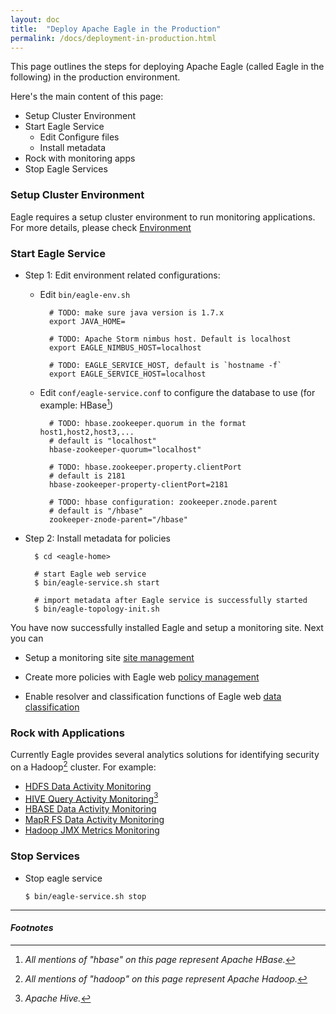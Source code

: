 ```yaml
---
layout: doc
title:  "Deploy Apache Eagle in the Production"
permalink: /docs/deployment-in-production.html
---
```



This page outlines the steps for deploying Apache Eagle (called Eagle in the following) in the production environment.

Here's the main content of this page:

* Setup Cluster Environment
* Start Eagle Service
   * Edit Configure files
   * Install metadata
* Rock with monitoring apps
* Stop Eagle Services


### **Setup Cluster Environment**
Eagle requires a setup cluster environment to run monitoring applications. For more details, please check [Environment](/docs/deployment-env.html) 
<br/>

### **Start Eagle Service**

* Step 1: Edit environment related configurations:

    * Edit `bin/eagle-env.sh`

            # TODO: make sure java version is 1.7.x
            export JAVA_HOME=

            # TODO: Apache Storm nimbus host. Default is localhost
            export EAGLE_NIMBUS_HOST=localhost

            # TODO: EAGLE_SERVICE_HOST, default is `hostname -f`
            export EAGLE_SERVICE_HOST=localhost


    * Edit `conf/eagle-service.conf` to configure the database to use (for example: HBase[^HBASE])

            # TODO: hbase.zookeeper.quorum in the format host1,host2,host3,...
            # default is "localhost"
            hbase-zookeeper-quorum="localhost"

            # TODO: hbase.zookeeper.property.clientPort
            # default is 2181
            hbase-zookeeper-property-clientPort=2181

            # TODO: hbase configuration: zookeeper.znode.parent
            # default is "/hbase"
            zookeeper-znode-parent="/hbase"

* Step 2: Install metadata for policies

        $ cd <eagle-home>

        # start Eagle web service
        $ bin/eagle-service.sh start

        # import metadata after Eagle service is successfully started
        $ bin/eagle-topology-init.sh

You have now successfully installed Eagle and setup a monitoring site. Next you can

* Setup a monitoring site [site management](/docs/tutorial/site.html)

* Create more policies with Eagle web [policy management](/docs/tutorial/policy.html)

* Enable resolver and classification functions of Eagle web [data classification](/docs/tutorial/classification.html)


### **Rock with Applications**

Currently Eagle provides several analytics solutions for identifying security on a Hadoop[^HADOOP] cluster. For example:

* [HDFS Data Activity Monitoring](/docs/hdfs-data-activity-monitoring.html)
* [HIVE Query Activity Monitoring](/docs/hive-query-activity-monitoring.html)[^HIVE]
* [HBASE Data Activity Monitoring](/docs/hbase-data-activity-monitoring.html)
* [MapR FS Data Activity Monitoring](/docs/mapr-integration.html)
* [Hadoop JMX Metrics Monitoring](/docs/jmx-metric-monitoring.html)

### **Stop Services**

* Stop eagle service

      $ bin/eagle-service.sh stop

---

#### *Footnotes*

[^HADOOP]:*All mentions of "hadoop" on this page represent Apache Hadoop.*
[^HBASE]:*All mentions of "hbase" on this page represent Apache HBase.*
[^HIVE]:*Apache Hive.*

